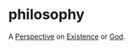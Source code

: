 philosophy
==========

A [Perspective](./perspective.md) on [Existence](./existence.md) or [God](./god.md).
